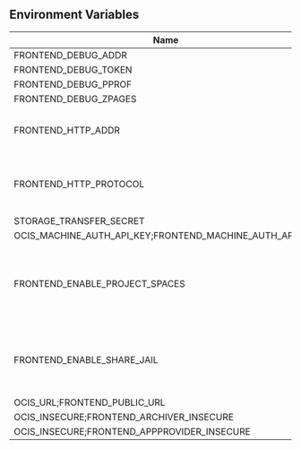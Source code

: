 ## Environment Variables

| Name | Type | Default Value | Description |
|------|------|---------------|-------------|
| FRONTEND_DEBUG_ADDR | string | 127.0.0.1:9141 | |
| FRONTEND_DEBUG_TOKEN | string |  | |
| FRONTEND_DEBUG_PPROF | bool | false | |
| FRONTEND_DEBUG_ZPAGES | bool | false | |
| FRONTEND_HTTP_ADDR | string | 127.0.0.1:9140 | The address of the http service.|
| FRONTEND_HTTP_PROTOCOL | string | tcp | The transport protocol of the http service.|
| STORAGE_TRANSFER_SECRET | string |  | |
| OCIS_MACHINE_AUTH_API_KEY;FRONTEND_MACHINE_AUTH_API_KEY | string |  | |
| FRONTEND_ENABLE_PROJECT_SPACES | bool | true | Indicates to clients that project spaces are supposed to be made available.|
| FRONTEND_ENABLE_SHARE_JAIL | bool | true | Indicates to clients that the share jail is supposed to be used.|
| OCIS_URL;FRONTEND_PUBLIC_URL | string | https://localhost:9200 | |
| OCIS_INSECURE;FRONTEND_ARCHIVER_INSECURE | bool | false | |
| OCIS_INSECURE;FRONTEND_APPPROVIDER_INSECURE | bool | false | |